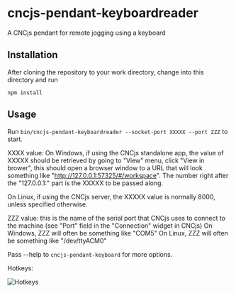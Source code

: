 # cncjs-pendant-keyboardreader
A CNCjs pendant for remote jogging using a keyboard

## Installation
After cloning the repository to your work directory, change into this directory and run
```
npm install
```

## Usage

Run `bin/cncjs-pendant-keyboardreader --socket-port XXXXX --port ZZZ` to start.

XXXX value: 
On Windows, if using the CNCjs standalone app, the value of XXXXX should be retrieved by going to "View" menu, click "View in brower", this should open a browser window to a URL that will look something like "http://127.0.0.1:57325/#/workspace". The number right after the "127.0.0.1:" part is the XXXXX to be passed along.

On Linux, if using the CNCjs server, the XXXXX value is normally 8000, unless specified otherwise.

ZZZ value: this is the name of the serial port that CNCjs uses to connect to the machine (see "Port" field in the "Connection" widget in CNCjs)
On Windows, ZZZ will often be something like "COM5"
On Linux, ZZZ will often be something like "/dev/ttyACM0"

Pass --help to `cncjs-pendant-keyboard` for more options.

Hotkeys:

![Hotkeys](https://raw.githubusercontent.com/nsfilho/cncjs-pendant-keyboard/master/docs/keysinfo.png)
